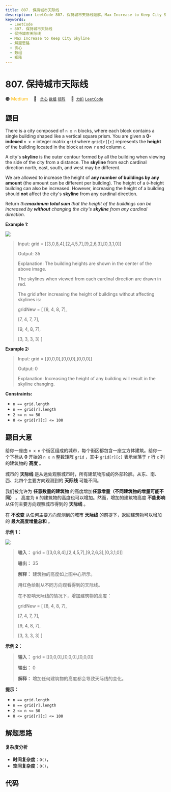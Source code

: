 ```yaml
---
title: 807. 保持城市天际线
description: LeetCode 807. 保持城市天际线题解，Max Increase to Keep City Skyline，包含解题思路、复杂度分析以及完整的 JavaScript 代码实现。
keywords:
  - LeetCode
  - 807. 保持城市天际线
  - 保持城市天际线
  - Max Increase to Keep City Skyline
  - 解题思路
  - 贪心
  - 数组
  - 矩阵
---
```


# 807. 保持城市天际线

🟠 <font color=#ffb800>Medium</font>&emsp; 🔖&ensp; [`贪心`](/tag/greedy.md) [`数组`](/tag/array.md) [`矩阵`](/tag/matrix.md)&emsp; 🔗&ensp;[`力扣`](https://leetcode.cn/problems/max-increase-to-keep-city-skyline) [`LeetCode`](https://leetcode.com/problems/max-increase-to-keep-city-skyline)

## 题目

There is a city composed of `n x n` blocks, where each block contains a single
building shaped like a vertical square prism. You are given a **0-indexed** `n
x n` integer matrix `grid` where `grid[r][c]` represents the **height** of the
building located in the block at row `r` and column `c`.

A city's **skyline** is the outer contour formed by all the building when
viewing the side of the city from a distance. The **skyline** from each
cardinal direction north, east, south, and west may be different.

We are allowed to increase the height of **any number of buildings by any
amount** (the amount can be different per building). The height of a
`0`-height building can also be increased. However, increasing the height of a
building should **not** affect the city's **skyline** from any cardinal
direction.

Return _the**maximum total sum** that the height of the buildings can be
increased by **without** changing the city's **skyline** from any cardinal
direction_.



**Example 1:**

![](https://assets.leetcode.com/uploads/2021/06/21/807-ex1.png)

> Input: grid = [[3,0,8,4],[2,4,5,7],[9,2,6,3],[0,3,1,0]]
> 
> Output: 35
> 
> Explanation: The building heights are shown in the center of the above image.
> 
> The skylines when viewed from each cardinal direction are drawn in red.
> 
> The grid after increasing the height of buildings without affecting skylines is:
> 
> gridNew = [ [8, 4, 8, 7],
> 
> > 
> > 
> > 
> [7, 4, 7, 7],
> 
> > 
> > 
> > 
> [9, 4, 8, 7],
> 
> > 
> > 
> > 
> [3, 3, 3, 3] ]

**Example 2:**

> Input: grid = [[0,0,0],[0,0,0],[0,0,0]]
> 
> Output: 0
> 
> Explanation: Increasing the height of any building will result in the skyline changing.

**Constraints:**

  * `n == grid.length`
  * `n == grid[r].length`
  * `2 <= n <= 50`
  * `0 <= grid[r][c] <= 100`


## 题目大意

给你一座由 `n x n` 个街区组成的城市，每个街区都包含一座立方体建筑。给你一个下标从 **0** 开始的 `n x n` 整数矩阵 `grid`
，其中 `grid[r][c]` 表示坐落于 `r` 行 `c` 列的建筑物的 **高度** 。

城市的 **天际线** 是从远处观察城市时，所有建筑物形成的外部轮廓。从东、南、西、北四个主要方向观测到的 **天际线** 可能不同。

我们被允许为 **任意数量的建筑物** 的高度增加**任意增量（不同建筑物的增量可能不同）** 。 高度为 `0`
的建筑物的高度也可以增加。然而，增加的建筑物高度 **不能影响** 从任何主要方向观察城市得到的 **天际线** 。

在 **不改变** 从任何主要方向观测到的城市 **天际线** 的前提下，返回建筑物可以增加的 **最大高度增量总和** 。



**示例 1：**

![](https://assets.leetcode.com/uploads/2021/06/21/807-ex1.png)

> 
> 
> 
> 
> 
> **输入：** grid = [[3,0,8,4],[2,4,5,7],[9,2,6,3],[0,3,1,0]]
> 
> **输出：** 35
> 
> **解释：** 建筑物的高度如上图中心所示。
> 
> 用红色绘制从不同方向观看得到的天际线。
> 
> 在不影响天际线的情况下，增加建筑物的高度：
> 
> gridNew = [ [8, 4, 8, 7],
> 
> > 
> > 
> > 
> [7, 4, 7, 7],
> 
> > 
> > 
> > 
> [9, 4, 8, 7],
> 
> > 
> > 
> > 
> [3, 3, 3, 3] ]
> 
> 

**示例 2：**

> 
> 
> 
> 
> 
> **输入：** grid = [[0,0,0],[0,0,0],[0,0,0]]
> 
> **输出：** 0
> 
> **解释：** 增加任何建筑物的高度都会导致天际线的变化。
> 
> 



**提示：**

  * `n == grid.length`
  * `n == grid[r].length`
  * `2 <= n <= 50`
  * `0 <= grid[r][c] <= 100`


## 解题思路

#### 复杂度分析

- **时间复杂度**：`O()`，
- **空间复杂度**：`O()`，

## 代码

```javascript

```